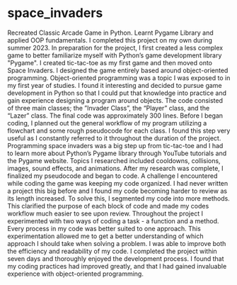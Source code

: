 # space_invaders
Recreated Classic Arcade Game in Python. Learnt Pygame Library and applied OOP fundamentals. 
I completed this project on my own during summer 2023. In preparation for the project, I first created a less complex game to better familiarize myself with Python’s game development library "Pygame". I created tic-tac-toe as my first game and then moved onto Space Invaders. I designed the game entirely based around object-oriented programming. Object-oriented programming was a topic I was exposed to in my first year of studies. I found it interesting and decided to pursue game development in Python so that I could put that knowledge into practice and gain experience designing a program around objects. 
The code consisted of three main classes; the ”Invader Class”, the “Player” class, and the “Lazer” class. The final code was approximately 300 lines. Before I began coding, I planned out the general workflow of my program utilizing a flowchart and some rough pseudocode for each class. I found this step very useful as I constantly referred to it throughout the duration of the project. Programming space invaders was a big step up from tic-tac-toe and I had to learn more about Python’s Pygame library through YouTube tutorials and the Pygame website. Topics I researched included cooldowns, collisions, images, sound effects, and animations. After my research was complete, I finalized my pseudocode and began to code. 
A challenge I encountered while coding the game was keeping my code organized. I had never written a project this big before and I found my code becoming harder to review as its length increased. To solve this, I segmented my code into more methods. This clarified the purpose of each block of code and made my codes workflow much easier to see upon review. Throughout the project I experimented with two ways of coding a task - a function and a method. Every process in my code was better suited to one approach. This experimentation allowed me to get a better understanding of which approach I should take when solving a problem. I was able to improve both the efficiency and readability of my code. 
I completed the project within seven days and thoroughly enjoyed the development process. I found that my coding practices had improved greatly, and that I had gained invaluable experience with object-oriented programming. 


